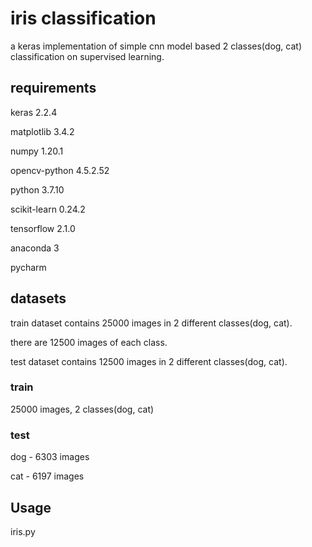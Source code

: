 # iris classification

a keras implementation of simple cnn model based 2 classes(dog, cat) classification on supervised learning.

## requirements

keras 2.2.4

matplotlib 3.4.2

numpy 1.20.1

opencv-python 4.5.2.52

python 3.7.10

scikit-learn 0.24.2

tensorflow 2.1.0

anaconda 3

pycharm

## datasets

train dataset contains 25000 images in 2 different classes(dog, cat).

there are 12500 images of each class.

test dataset contains 12500 images in 2 different classes(dog, cat).

### train

25000 images, 2 classes(dog, cat)

### test

dog - 6303 images

cat - 6197 images

## Usage

iris.py
